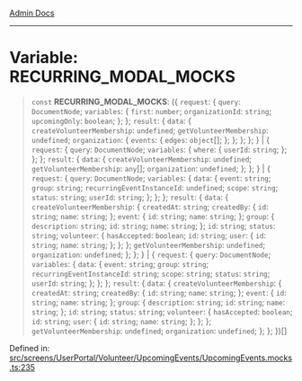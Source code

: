 [Admin Docs](/)

***

# Variable: RECURRING\_MODAL\_MOCKS

> `const` **RECURRING\_MODAL\_MOCKS**: (\{ `request`: \{ `query`: `DocumentNode`; `variables`: \{ `first`: `number`; `organizationId`: `string`; `upcomingOnly`: `boolean`; \}; \}; `result`: \{ `data`: \{ `createVolunteerMembership`: `undefined`; `getVolunteerMembership`: `undefined`; `organization`: \{ `events`: \{ `edges`: `object`[]; \}; \}; \}; \}; \} \| \{ `request`: \{ `query`: `DocumentNode`; `variables`: \{ `where`: \{ `userId`: `string`; \}; \}; \}; `result`: \{ `data`: \{ `createVolunteerMembership`: `undefined`; `getVolunteerMembership`: `any`[]; `organization`: `undefined`; \}; \}; \} \| \{ `request`: \{ `query`: `DocumentNode`; `variables`: \{ `data`: \{ `event`: `string`; `group`: `string`; `recurringEventInstanceId`: `undefined`; `scope`: `string`; `status`: `string`; `userId`: `string`; \}; \}; \}; `result`: \{ `data`: \{ `createVolunteerMembership`: \{ `createdAt`: `string`; `createdBy`: \{ `id`: `string`; `name`: `string`; \}; `event`: \{ `id`: `string`; `name`: `string`; \}; `group`: \{ `description`: `string`; `id`: `string`; `name`: `string`; \}; `id`: `string`; `status`: `string`; `volunteer`: \{ `hasAccepted`: `boolean`; `id`: `string`; `user`: \{ `id`: `string`; `name`: `string`; \}; \}; \}; `getVolunteerMembership`: `undefined`; `organization`: `undefined`; \}; \}; \} \| \{ `request`: \{ `query`: `DocumentNode`; `variables`: \{ `data`: \{ `event`: `string`; `group`: `string`; `recurringEventInstanceId`: `string`; `scope`: `string`; `status`: `string`; `userId`: `string`; \}; \}; \}; `result`: \{ `data`: \{ `createVolunteerMembership`: \{ `createdAt`: `string`; `createdBy`: \{ `id`: `string`; `name`: `string`; \}; `event`: \{ `id`: `string`; `name`: `string`; \}; `group`: \{ `description`: `string`; `id`: `string`; `name`: `string`; \}; `id`: `string`; `status`: `string`; `volunteer`: \{ `hasAccepted`: `boolean`; `id`: `string`; `user`: \{ `id`: `string`; `name`: `string`; \}; \}; \}; `getVolunteerMembership`: `undefined`; `organization`: `undefined`; \}; \}; \})[]

Defined in: [src/screens/UserPortal/Volunteer/UpcomingEvents/UpcomingEvents.mocks.ts:235](https://github.com/PalisadoesFoundation/talawa-admin/blob/main/src/screens/UserPortal/Volunteer/UpcomingEvents/UpcomingEvents.mocks.ts#L235)
